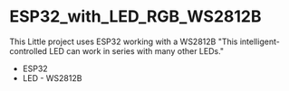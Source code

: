 # ESP32_with_LED_RGB_WS2812B
This Little project uses ESP32 working with a WS2812B 
"This intelligent-controlled LED can work in series with many other LEDs."

 - ESP32
 - LED - WS2812B
   
